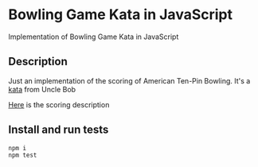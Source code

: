 # Bowling Game Kata in JavaScript
Implementation of Bowling Game Kata in JavaScript

## Description
Just an implementation of the scoring of American Ten-Pin Bowling.
It's a [kata](http://butunclebob.com/ArticleS.UncleBob.TheBowlingGameKata) from Uncle Bob

[Here](http://codingdojo.org/cgi-bin/index.pl?KataBowling) is the scoring description

## Install and run tests
```
npm i
npm test
```

